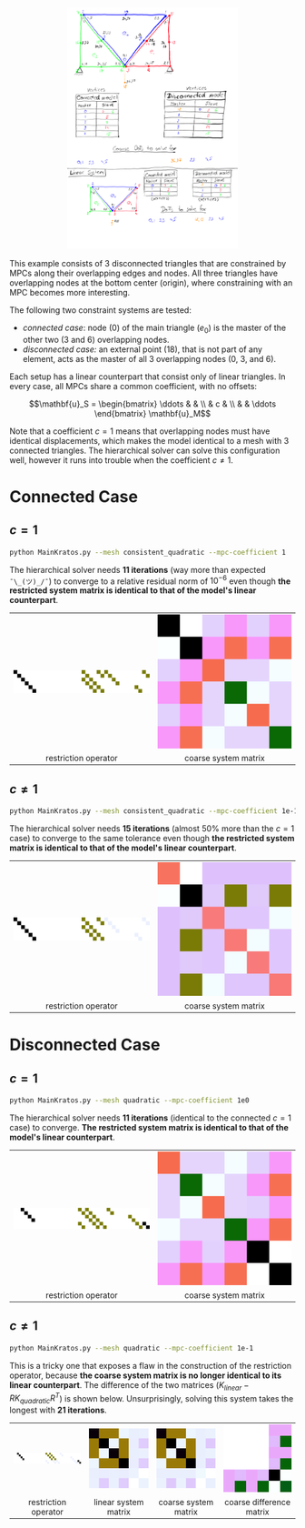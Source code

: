 <p align="center">
<img src=".readme/figure.png" width=300/>
</p>

This example consists of 3 disconnected triangles that are constrained by MPCs along their overlapping edges and nodes. All three triangles have overlapping nodes at the bottom center (origin), where constraining with an MPC becomes more interesting.

The following two constraint systems are tested:
- *connected case*: node ($0$) of the main triangle ($e_0$) is the master of the other two ($3$ and $6$) overlapping nodes.
- *disconnected case:* an external point ($18$), that is not part of any element, acts as the master of all 3 overlapping nodes ($0$, $3$, and $6$).

Each setup has a linear counterpart that consist only of linear triangles. In every case, all MPCs share a common coefficient, with no offsets:
```math
\mathbf{u}_S =
\begin{bmatrix}
    \ddots & & \\
    & c & \\
    & & \ddots
\end{bmatrix}
\mathbf{u}_M
```

Note that a coefficient $c=1$ means that overlapping nodes must have identical displacements, which makes the model identical to a mesh with 3 connected triangles. The hierarchical solver can solve this configuration well, however it runs into trouble when the coefficient $c \neq 1$.

# Connected Case

## $c = 1$

```bash
python MainKratos.py --mesh consistent_quadratic --mpc-coefficient 1
```

The hierarchical solver needs **11 iterations** (way more than expected `¯\_(ツ)_/¯`) to converge to a relative residual norm of $10^{-6}$ even though **the restricted system matrix is identical to that of the model's linear counterpart**.

|     |     |
|:---:|:---:|
| <img src=".readme/consistent_quadratic_restriction_operator_1e0.png"/> | <img src=".readme/consistent_quadratic_coarse_system_matrix_1e0.png"/> |
| restriction operator | coarse system matrix |

## $c \neq 1$

```bash
python MainKratos.py --mesh consistent_quadratic --mpc-coefficient 1e-1
```

The hierarchical solver needs **15 iterations** (almost 50% more than the $c=1$ case) to converge to the same tolerance even though **the restricted system matrix is identical to that of the model's linear counterpart**.

|     |     |
|:---:|:---:|
| <img src=".readme/consistent_quadratic_restriction_operator_1e-1.png" /> | <img src=".readme/consistent_quadratic_coarse_system_matrix_1e-1.png"/> |
| restriction operator | coarse system matrix |

# Disconnected Case


## $c=1$

```bash
python MainKratos.py --mesh quadratic --mpc-coefficient 1e0
```

The hierarchical solver needs **11 iterations** (identical to the connected $c=1$ case) to converge. **The restricted system matrix is identical to that of the model's linear counterpart**.

|     |     |
|:---:|:---:|
| <img src=".readme/quadratic_restriction_operator_1e0.png"/> | <img src=".readme/quadratic_coarse_system_matrix_1e0.png"/> |
| restriction operator | coarse system matrix |

## $c \neq 1$

```bash
python MainKratos.py --mesh quadratic --mpc-coefficient 1e-1
```

This is a tricky one that exposes a flaw in the construction of the restriction operator, because **the coarse system matrix is no longer identical to its linear counterpart**. The difference of the two matrices ($K_{linear} - RK_{quadratic}R^T$) is shown below. Unsurprisingly, solving this system takes the longest with **21 iterations**.

|     |     |     |     |
|:---:|:---:|:---:|:---:|
|<img src=".readme/quadratic_restriction_operator_1e-1.png"/> | <img src=".readme/linear_system_matrix_filtered.png"/> | <img src=".readme/quadratic_coarse_system_matrix_1e-1.png"/> | <img alt="coarse difference" src=".readme/coarse_diff_1e-1.png"/>|
| restriction operator | linear system matrix | coarse system matrix | coarse difference matrix |

